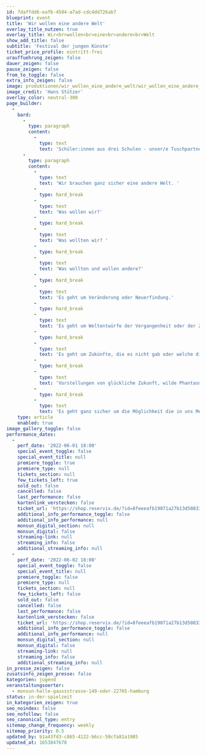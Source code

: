 ```yaml
---
id: 7daffdd6-eafb-4504-a7ad-cdc4dd726ab7
blueprint: event
title: 'Wir wollen eine andere Welt'
overlay_title_nutzen: true
overlay_title: Wir<br>wollen<br>eine<br>andere<br>Welt
show_add_title: false
subtitle: 'Festival der jungen Künste'
ticket_price_profile: eintritt-frei
urauffuehrung_zeigen: false
dauer_zeigen: false
pause_zeigen: false
from_to_toggle: false
extra_info_zeigen: false
image: produktionen/wir_wollen_eine_andere_welt/wir_wollen_eine_andere_welt_c_hans_stuetzer.jpg
image_credit: 'Hans Stützer'
overlay_color: neutral-300
page_builder:
  -
    bard:
      -
        type: paragraph
        content:
          -
            type: text
            text: 'Schüler:innen aus drei Schulen - unser/e Tuschpartner:in das Heinrich-Heine Gymnasium Poppenbüttel, unser/e zukünftige/r Tuschpartner:in das Helmut Schmidt Gymnasium Wilhelmsburg und unser/e längjährige Kooperationschule das Gymnasium Othmarschen -  laden unter dem Motto WIR WOLLEN EINE ANDERE WELT zu Kunst, Musik und Theater ein.'
      -
        type: paragraph
        content:
          -
            type: text
            text: 'Wir brauchen ganz sicher eine andere Welt. '
          -
            type: hard_break
          -
            type: text
            text: 'Was wollen wir?'
          -
            type: hard_break
          -
            type: text
            text: 'Was wollten wir? '
          -
            type: hard_break
          -
            type: text
            text: 'Was wollten und wollen andere?'
          -
            type: hard_break
          -
            type: text
            text: 'Es geht um Veränderung oder Neuerfindung.'
          -
            type: hard_break
          -
            type: text
            text: 'Es geht um Weltentwürfe der Vergangenheit oder der Zukunft. '
          -
            type: hard_break
          -
            type: text
            text: 'Es geht um Zukünfte, die es nicht gab oder welche die geworden sind - um bedrückende oder befreiende Welten.'
          -
            type: hard_break
          -
            type: text
            text: 'Vorstellungen von glückliche Zukunft, wilde Phantasmen oder Enttäuschungen.'
          -
            type: hard_break
          -
            type: text
            text: 'Es geht ganz sicher um die Möglichkeit die in uns Menschen steckt, die Möglichkeit die Welt zu verändern.“'
    type: article
    enabled: true
image_gallery_toggle: false
performance_dates:
  -
    perf_date: '2022-06-01 18:00'
    special_event_toggle: false
    special_event_title: null
    premiere_toggle: true
    premiere_type: null
    tickets_section: null
    few_tickets_left: true
    sold_out: false
    cancelled: false
    last_performance: false
    kartenlink_verstecken: false
    ticket_url: 'https://shop.reservix.de/?id=8feeeafb19071a27b13d5083379d95183e9ab490f2f135faf80b2fecfc1ba00f2aba7ad8945f4a4292549eb86feddc1b&vID=7337&eventGrpID=405060&eventID=1945147'
    additional_info_performance_toggle: false
    additional_info_performance: null
    monsun_digital_section: null
    monsun_digital: false
    streaming-link: null
    streaming_info: false
    additional_streaming_info: null
  -
    perf_date: '2022-06-02 18:00'
    special_event_toggle: false
    special_event_title: null
    premiere_toggle: false
    premiere_type: null
    tickets_section: null
    few_tickets_left: false
    sold_out: false
    cancelled: false
    last_performance: false
    kartenlink_verstecken: false
    ticket_url: 'https://shop.reservix.de/?id=8feeeafb19071a27b13d5083379d95183e9ab490f2f135faf80b2fecfc1ba00f2aba7ad8945f4a4292549eb86feddc1b&vID=7337&eventGrpID=405060&eventID=1945150'
    additional_info_performance_toggle: false
    additional_info_performance: null
    monsun_digital_section: null
    monsun_digital: false
    streaming-link: null
    streaming_info: false
    additional_streaming_info: null
in_presse_zeigen: false
zusatsinfo_zeigen_presse: false
kategorien: jugend
veranstaltungsoerter:
  - monsun-halle-gaussstrasse-149-oder-22765-hamburg
status: in-der-spielzeit
in_kategorien_zeigen: true
seo_noindex: false
seo_nofollow: false
seo_canonical_type: entry
sitemap_change_frequency: weekly
sitemap_priority: 0.5
updated_by: b1a43fd3-c865-4122-b6cc-50cfa81a1985
updated_at: 1653847670
---
```

